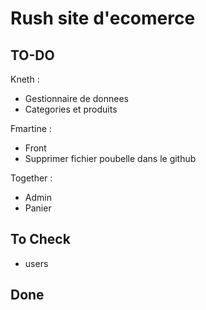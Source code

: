 # Rush site d'ecomerce
## TO-DO
Kneth :
- Gestionnaire de donnees
- Categories et produits

Fmartine :
- Front
- Supprimer fichier poubelle dans le github

Together :
- Admin
- Panier

## To Check
- users

## Done